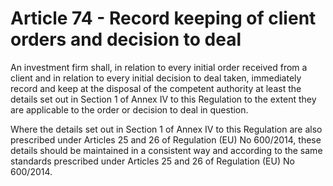 # Article 74 - Record keeping of client orders and decision to deal


An investment firm shall, in relation to every initial order received from a client and in relation to every initial decision to deal taken, immediately record and keep at the disposal of the competent authority at least the details set out in Section 1 of Annex IV to this Regulation to the extent they are applicable to the order or decision to deal in question.

Where the details set out in Section 1 of Annex IV to this Regulation are also prescribed under Articles 25 and 26 of Regulation (EU) No 600/2014, these details should be maintained in a consistent way and according to the same standards prescribed under Articles 25 and 26 of Regulation (EU) No 600/2014.

